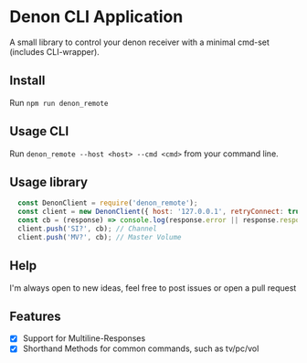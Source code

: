 Denon CLI Application
==============

A small library to control your denon receiver with a minimal cmd-set (includes CLI-wrapper).

Install
---------

Run `npm run denon_remote`

Usage CLI
-------

Run `denon_remote --host <host> --cmd <cmd>` from your command line.

Usage library
--------

```javascript
  const DenonClient = require('denon_remote');
  const client = new DenonClient({ host: '127.0.0.1', retryConnect: true });
  const cb = (response) => console.log(response.error || response.respose);
  client.push('SI?', cb); // Channel
  client.push('MV?', cb); // Master Volume
```

Help
---------

I'm always open to new ideas, feel free to post issues or open a pull request

Features
---------

* [x] Support for Multiline-Responses
* [x] Shorthand Methods for common commands, such as tv/pc/vol
